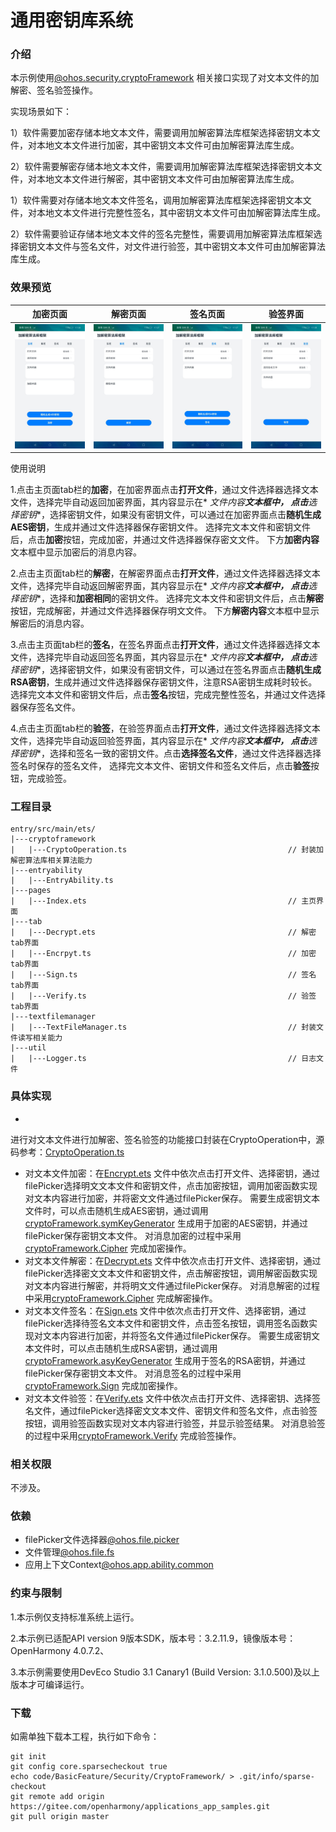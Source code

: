 # 通用密钥库系统

### 介绍

本示例使用[@ohos.security.cryptoFramework](https://gitee.com/openharmony/docs/blob/master/zh-cn/application-dev/reference/apis/js-apis-cryptoFramework.md)
相关接口实现了对文本文件的加解密、签名验签操作。

实现场景如下：

1）软件需要加密存储本地文本文件，需要调用加解密算法库框架选择密钥文本文件，对本地文本文件进行加密，其中密钥文本文件可由加解密算法库生成。

2）软件需要解密存储本地文本文件，需要调用加解密算法库框架选择密钥文本文件，对本地文本文件进行解密，其中密钥文本文件可由加解密算法库生成。

1）软件需要对存储本地文本文件签名，调用加解密算法库框架选择密钥文本文件，对本地文本文件进行完整性签名，其中密钥文本文件可由加解密算法库生成。

2）软件需要验证存储本地文本文件的签名完整性，需要调用加解密算法库框架选择密钥文本文件与签名文件，对文件进行验签，其中密钥文本文件可由加解密算法库生成。

### 效果预览

| 加密页面                                 | 解密页面                                 | 签名页面                              | 验签界面                                |
|--------------------------------------|--------------------------------------|-----------------------------------|-------------------------------------|
| ![](screenshots/device/encrypt.jpeg) | ![](screenshots/device/decrypt.jpeg) | ![](screenshots/device/sign.jpeg) | ![](screenshots/device/verify.jpeg) |

使用说明

1.点击主页面tab栏的**加密**，在加密界面点击**打开文件**，通过文件选择器选择文本文件，选择完毕自动返回加密界面，其内容显示在*
*文件内容**文本框中，
点击**选择密钥**，选择密钥文件，如果没有密钥文件，可以通过在加密界面点击**随机生成AES密钥**，生成并通过文件选择器保存密钥文件。
选择完文本文件和密钥文件后，点击**加密**按钮，完成加密，并通过文件选择器保存密文文件。
下方**加密内容**文本框中显示加密后的消息内容。

2.点击主页面tab栏的**解密**，在解密界面点击**打开文件**，通过文件选择器选择文本文件，选择完毕自动返回解密界面，其内容显示在*
*文件内容**文本框中，
点击**选择密钥**，选择和**加密相同**的密钥文件。
选择完文本文件和密钥文件后，点击**解密**按钮，完成解密，并通过文件选择器保存明文文件。
下方**解密内容**文本框中显示解密后的消息内容。

3.点击主页面tab栏的**签名**，在签名界面点击**打开文件**，通过文件选择器选择文本文件，选择完毕自动返回签名界面，其内容显示在*
*文件内容**文本框中，
点击**选择密钥**，选择密钥文件，如果没有密钥文件，可以通过在签名界面点击**随机生成RSA密钥**，生成并通过文件选择器保存密钥文件，注意RSA密钥生成耗时较长。
选择完文本文件和密钥文件后，点击**签名**按钮，完成完整性签名，并通过文件选择器保存签名文件。

4.点击主页面tab栏的**验签**，在验签界面点击**打开文件**，通过文件选择器选择文本文件，选择完毕自动返回验签界面，其内容显示在*
*文件内容**文本框中，
点击**选择密钥**，选择和签名一致的密钥文件。点击**选择签名文件**，通过文件选择器选择签名时保存的签名文件，
选择完文本文件、密钥文件和签名文件后，点击**验签**按钮，完成验签。

### 工程目录

```
entry/src/main/ets/
|---cryptoframework
|   |---CryptoOperation.ts                                    // 封装加解密算法库相关算法能力
|---entryability
|   |---EntryAbility.ts       
|---pages
|   |---Index.ets                                             // 主页界面
|---tab
|   |---Decrypt.ets                                           // 解密tab界面
|   |---Encrpyt.ts                                            // 加密tab界面
|   |---Sign.ts                                               // 签名tab界面
|   |---Verify.ts                                             // 验签tab界面
|---textfilemanager
|   |---TextFileManager.ts                                    // 封装文件读写相关能力
|---util
|   |---Logger.ts                                             // 日志文件
```

### 具体实现

*

进行对文本文件进行加解密、签名验签的功能接口封装在CryptoOperation中，源码参考：[CryptoOperation.ts](entry/src/main/ets/cryptoframework/CryptoOperation.ts)

* 对文本文件加密：在[Encrypt.ets](entry/src/main/ets/tab/Encrypt.ets)
  文件中依次点击打开文件、选择密钥，通过filePicker选择明文文本文件和密钥文件，点击加密按钮，调用加密函数实现对文本内容进行加密，并将密文文件通过filePicker保存。
  需要生成密钥文本文件时，可以点击随机生成AES密钥，通过调用[cryptoFramework.symKeyGenerator](https://gitee.com/openharmony/docs/blob/master/zh-cn/application-dev/reference/apis/js-apis-cryptoFramework.md#symkeygenerator)
  生成用于加密的AES密钥，并通过filePicker保存密钥文本文件。
  对消息加密的过程中采用[cryptoFramework.Cipher](https://gitee.com/openharmony/docs/blob/master/zh-cn/application-dev/reference/apis/js-apis-cryptoFramework.md#cipher)
  完成加密操作。
* 对文本文件解密：在[Decrypt.ets](entry/src/main/ets/tab/Decrypt.ets)
  文件中依次点击打开文件、选择密钥，通过filePicker选择密文文本文件和密钥文件，点击解密按钮，调用解密函数实现对文本内容进行解密，并将明文文件通过filePicker保存。
  对消息解密的过程中采用[cryptoFramework.Cipher](https://gitee.com/openharmony/docs/blob/master/zh-cn/application-dev/reference/apis/js-apis-cryptoFramework.md#cipher)
  完成解密操作。
* 对文本文件签名：在[Sign.ets](entry/src/main/ets/tab/Sign.ets)
  文件中依次点击打开文件、选择密钥，通过filePicker选择待签名文本文件和密钥文件，点击签名按钮，调用签名函数实现对文本内容进行加密，并将签名文件通过filePicker保存。
  需要生成密钥文本文件时，可以点击随机生成RSA密钥，通过调用[cryptoFramework.asyKeyGenerator](https://gitee.com/openharmony/docs/blob/master/zh-cn/application-dev/reference/apis/js-apis-cryptoFramework.md#asykeygenerator)
  生成用于签名的RSA密钥，并通过filePicker保存密钥文本文件。
  对消息签名的过程中采用[cryptoFramework.Sign](https://gitee.com/openharmony/docs/blob/master/zh-cn/application-dev/reference/apis/js-apis-cryptoFramework.md#sign)
  完成加密操作。
* 对文本文件验签：在[Verify.ets](entry/src/main/ets/tab/Verify.ets)
  文件中依次点击打开文件、选择密钥、选择签名文件，通过filePicker选择密文文本文件、密钥文件和签名文件，点击验签按钮，调用验签函数实现对文本内容进行验签，并显示验签结果。
  对消息验签的过程中采用[cryptoFramework.Verify](https://gitee.com/openharmony/docs/blob/master/zh-cn/application-dev/reference/apis/js-apis-cryptoFramework.md#verify)
  完成验签操作。

### 相关权限

不涉及。

### 依赖

* filePicker文件选择器[@ohos.file.picker](https://gitee.com/openharmony/docs/blob/master/zh-cn/application-dev/reference/apis/js-apis-file-fs.md)
* 文件管理[@ohos.file.fs](https://gitee.com/openharmony/docs/blob/master/zh-cn/application-dev/reference/apis/js-apis-file-fs.md)
* 应用上下文Context[@ohos.app.ability.common](https://gitee.com/openharmony/docs/tree/master/zh-cn/application-dev/reference/apis#/openharmony/docs/blob/master/zh-cn/application-dev/reference/apis/js-apis-app-ability-common.md)

### 约束与限制

1.本示例仅支持标准系统上运行。

2.本示例已适配API version 9版本SDK，版本号：3.2.11.9，镜像版本号：OpenHarmony 4.0.7.2、

3.本示例需要使用DevEco Studio 3.1 Canary1 (Build Version: 3.1.0.500)及以上版本才可编译运行。

### 下载

如需单独下载本工程，执行如下命令：

```
git init
git config core.sparsecheckout true
echo code/BasicFeature/Security/CryptoFramework/ > .git/info/sparse-checkout
git remote add origin https://gitee.com/openharmony/applications_app_samples.git
git pull origin master

```